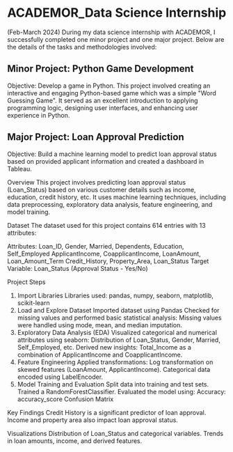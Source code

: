 # ACADEMOR_Data Science Internship
(Feb-March 2024)
During my data science internship with ACADEMOR, I successfully completed one minor project and one major project. Below are the details of the tasks and methodologies involved:

## Minor Project: Python Game Development

Objective: Develop a game in Python.
This project involved creating an interactive and engaging Python-based game which was a simple "Word Guessing Game". It served as an excellent introduction to applying programming logic, designing user interfaces, and enhancing user experience in Python.

## Major Project: Loan Approval Prediction

Objective: Build a machine learning model to predict loan approval status based on provided applicant information and created a dashboard in Tableau.

Overview
This project involves predicting loan approval status (Loan_Status) based on various customer details such as income, education, credit history, etc. It uses machine learning techniques, including data preprocessing, exploratory data analysis, feature engineering, and model training.

Dataset
The dataset used for this project contains 614 entries with 13 attributes:

Attributes:
Loan_ID, Gender, Married, Dependents, Education, Self_Employed
ApplicantIncome, CoapplicantIncome, LoanAmount, Loan_Amount_Term
Credit_History, Property_Area, Loan_Status
Target Variable: Loan_Status (Approval Status - Yes/No)

Project Steps
1. Import Libraries
Libraries used: pandas, numpy, seaborn, matplotlib, scikit-learn
2. Load and Explore Dataset
Imported dataset using Pandas
Checked for missing values and performed basic statistical analysis:
Missing values were handled using mode, mean, and median imputation.
3. Exploratory Data Analysis (EDA)
Visualized categorical and numerical attributes using seaborn:
Distribution of Loan_Status, Gender, Married, Self_Employed, etc.
Derived new insights:
Total_Income as a combination of ApplicantIncome and CoapplicantIncome.
4. Feature Engineering
Applied transformations:
Log transformation on skewed features (LoanAmount, ApplicantIncome).
Categorical data encoded using LabelEncoder.
5. Model Training and Evaluation
Split data into training and test sets.
Trained a RandomForestClassifier.
Evaluated the model using:
Accuracy: accuracy_score
Confusion Matrix

Key Findings
Credit History is a significant predictor of loan approval.
Income and property area also impact loan approval status.

Visualizations
Distribution of Loan_Status and categorical variables.
Trends in loan amounts, income, and derived features.

